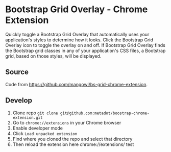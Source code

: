 # Bootstrap Grid Overlay - Chrome Extension

Quickly toggle a Bootstrap Grid Overlay that automatically uses your application's styles to determine how it looks.
Click the Bootstrap Grid Overlay icon to toggle the overlay on and off. If Bootstrap Grid Overlay finds the Bootstrap grid classes in any of your application's CSS files, a Bootstrap grid, based on those styles, will be displayed.

## Source

Code from https://github.com/mangowi/bs-grid-chrome-extension.

## Develop

1. Clone repo `git clone git@github.com:metadot/boostrap-chrome-extension.git`
2. Go to `chrome://extensions` in your Chrome browser
3. Enable developer mode
4. Click `Load unpacked extension`
5. Find where you cloned the repo and select that directory
6. Then reload the extension here chrome://extensions/
test